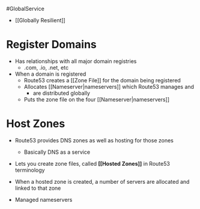 #GlobalService

- [[Globally Resilient]]
# Register Domains
- Has relationships with all major domain registries
	- .com, .io, .net, etc
- When a domain is registered
	- Route53 creates a [[Zone File]] for the domain being registered
	- Allocates [[Nameserver|nameservers]] which Route53 manages and 
		- are distributed globally
	- Puts the zone file on the four [[Nameserver|nameservers]]

# Host Zones
- Route53 provides DNS zones as well as hosting for those zones
	- Basically DNS as a service
- Lets you create zone files, called **[[Hosted Zones]]** in Route53 terminology
- When a hosted zone is created, a number of servers are allocated and linked to that zone

- Managed nameservers

